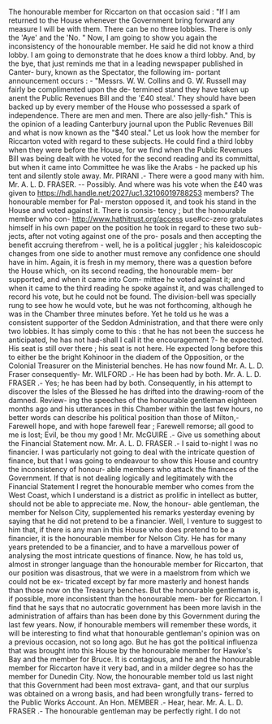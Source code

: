 The honourable member for Riccarton on that occasion said : "If I am returned to the House whenever the Government bring forward any measure I will be with them. There can be no three lobbies. There is only the 'Aye' and the 'No. " Now, I am going to show you again the inconsistency of the honourable member. He said he did not know a third lobby. I am going to demonstrate that he does know a third lobby. And, by the bye, that just reminds me that in a leading newspaper published in Canter- bury, known as the Spectator, the following im- portant announcement occurs : - "Messrs. W. W. Collins and G. W. Russell may fairly be complimented upon the de- termined stand they have taken up anent the Public Revenues Bill and the '£40 steal.' They should have been backed up by every member of the House who possessed a spark of independence. There are men and men. There are also jelly-fish." This is the opinion of a leading Canterbury journal upon the Public Revenues Bill and what is now known as the "$40 steal." Let us look how the member for Riccarton voted with regard to these subjects. He could find a third lobby when they were before the House, for we find when the Public Revenues Bill was being dealt with he voted for the second reading and its committal, but when it came into Committee he was like the Arabs - he packed up his tent and silently stole away. Mr. PIRANI .- There were a good many with him. Mr. A. L. D. FRASER. -- Possibly. And where was his vote when the £40 was given to https://hdl.handle.net/2027/uc1.32106019788253 members? The honourable member for Pal- merston opposed it, and took his stand in the House and voted against it. There is consis- tency ; but the honourable member who con- http://www.hathitrust.org/access use#cc-zero gratulates himself in his own paper on the position he took in regard to these two sub- jects, after not voting against one of the pro- posals and then accepting the benefit accruing therefrom - well, he is a political juggler ; his kaleidoscopic changes from one side to another must remove any confidence one should have in him. Again, it is fresh in my memory, there was a question before the House which, ·on its second reading, the honourable mem- ber supported, and when it came into Com- mittee he voted against it; and when it came to the third reading he spoke against it, and was challenged to record his vote, but he could not be found. The division-bell was specially rung to see how he would vote, but he was not forthcoming, although he was in the Chamber three minutes before. Yet he told us he was a consistent supporter of the Seddon Administration, and that there were only two lobbies. It has simply come to this : that he has not been the success he anticipated, he has not had-shall I call it the encouragement ?- he expected. His seat is still over there ; his seat is not here. He expected long before this to either be the bright Kohinoor in the diadem of the Opposition, or the Colonial Treasurer on the Ministerial benches. He has now found Mr. A. L. D. Fraser consequently- Mr. WILFORD .- He has been had by both. Mr. A. L. D. FRASER .- Yes; he has been had by both. Consequently, in his attempt to discover the Isles of the Blessed he has drifted into the drawing-room of the damned. Review- ing the speeches of the honourable gentleman eighteen months ago and his utterances in this Chamber within the last few hours, no better words can describe his political position than those of Milton,- Farewell hope, and with hope farewell fear ; Farewell remorse; all good to me is lost; Evil, be thou my good ! Mr. McGUIRE .- Give us something about the Financial Statement now. Mr. A. L. D. FRASER .- I said to-night I was no financier. I was particularly not going to deal with the intricate question of finance, but that I was going to endeavour to show this House and country the inconsistency of honour- able members who attack the finances of the Government. If that is not dealing logically and legitimately with the Financial Statement I regret the honourable member who comes from the West Coast, which I understand is a district as prolific in intellect as butter, should not be able to appreciate me. Now, the honour- able gentleman, the member for Nelson City, supplemented his remarks yesterday evening by saying that he did not pretend to be a financier. Well, I venture to suggest to him that, if there is any man in this House who does pretend to be a financier, it is the honourable member for Nelson City. He has for many years pretended to be a financier, and to have a marvellous power of analysing the most intricate questions of finance. Now, he has told us, almost in stronger language than the honourable member for Riccarton, that our position was disastrous, that we were in a maelstrom from which we could not be ex- tricated except by far more masterly and honest hands than those now on the Treasury benches. But the honourable gentleman is, if possible, more inconsistent than the honourable mem- ber for Riccarton. I find that he says that no autocratic government has been more lavish in the administration of affairs than has been done by this Government during the last few years. Now, if honourable members will remember these words, it will be interesting to find what that honourable gentleman's opinion was on a previous occasion, not so long ago. But he has got the political influenza that was brought into this House by the honourable member for Hawke's Bay and the member for Bruce. It is contagious, and he and the honourable member for Riccarton have it very bad, and in a milder degree so has the member for Dunedin City. Now, the honourable member told us last night that this Government had been most extrava- gant, and that our surplus was obtained on a wrong basis, and had been wrongfully trans- ferred to the Public Works Account. An Hon. MEMBER .- Hear, hear. Mr. A. L. D. FRASER .- The honourable gentleman may be perfectly right. I do not 